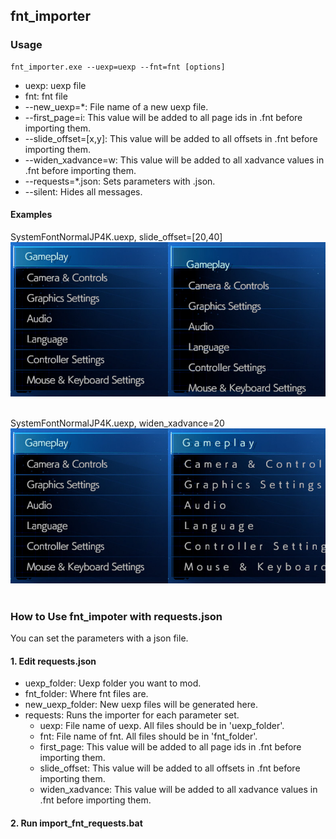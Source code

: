 ## fnt_importer

### Usage
  
  ```
  fnt_importer.exe --uexp=uexp --fnt=fnt [options]
  ```
  
  - uexp: uexp file
  - fnt: fnt file
  - --new_uexp=*: File name of a new uexp file.
  - --first_page=i: This value will be added to all page ids in .fnt before importing them.
  - --slide_offset=[x,y]: This value will be added to all offsets in .fnt before importing them.
  - --widen_xadvance=w: This value will be added to all xadvance values in .fnt before importing them.
  - --requests=*.json: Sets parameters with .json.
  - --silent: Hides all messages.

#### Examples

SystemFontNormalJP4K.uexp, slide_offset=\[20,40\]<br>
![offset](./image/offset.jpg)<br>
<br>

SystemFontNormalJP4K.uexp, widen_xadvance=20<br>
![xadvance](./image/xadvance.jpg)<br>
<br>

### How to Use fnt_impoter with requests.json

  You can set the parameters with a json file.

  #### 1. Edit requests.json
  
  - uexp_folder: Uexp folder you want to mod.
  - fnt_folder: Where fnt files are.
  - new_uexp_folder: New uexp files will be generated here.
  - requests: Runs the importer for each parameter set.
    + uexp: File name of uexp. All files should be in 'uexp_folder'.
    + fnt: File name of fnt. All files should be in 'fnt_folder'. 
    + first_page: This value will be added to all page ids in .fnt before importing them.
    + slide_offset: This value will be added to all offsets in .fnt before importing them.
    + widen_xadvance: This value will be added to all xadvance values in .fnt before importing them.
  
  #### 2. Run import_fnt_requests.bat
